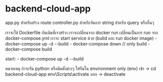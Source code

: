 # backend-cloud-app
app.py สำหรับสร้าง route
controller.py สำหรับจัดการ string สำหรับ query หรืออื่นๆ

เราจะใช้ Dockerfile อันเดิมที่เราสร้าง
เราจะเปลี่ยนจาก docker run เปลี่ยนเป็นการ run จาก docker-compose.yml
เราจะ start service ด้วย (bulid และ run docker image)
    - docker-compose up -d --build
    - docker-compose down
    // only build
    - docker-compose build

start:
    - docker-compose up -d --build

หมายเหตุ ถ้าจะรัน python หรือติดตั้งต่างๆ ให้รันใน environment only (env)
เข้า ->  cd backend-cloud-app 
        env\Scripts\activate
ออก ->  deactivate